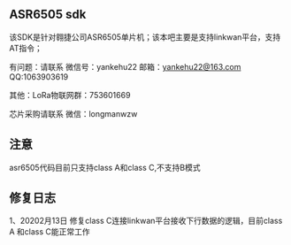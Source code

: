## ASR6505 sdk
该SDK是针对翱捷公司ASR6505单片机；该本吧主要是支持linkwan平台，支持AT指令；

有问题：请联系 微信号：yankehu22   邮箱：yankehu22@163.com  QQ:1063903619 

其他：LoRa物联网群：753601669

芯片采购请联系 微信：longmanwzw

## 注意
asr6505代码目前只支持class A和class C,不支持B模式  
## 修复日志
1、20202月13日
修复class C连接linkwan平台接收下行数据的逻辑，目前class A 和class C能正常工作


